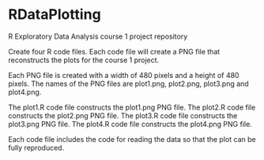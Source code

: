 # RDataPlotting
R Exploratory Data Analysis course 1 project repository

Create four R code files. Each code file will create a PNG file that
reconstructs the plots for the course 1 project.

Each PNG file is created with a width of 480 pixels and a height of 480
pixels.
The names of the PNG files are plot1.png, plot2.png, plot3.png and
plot4.png.

The plot1.R code file constructs the plot1.png PNG file.
The plot2.R code file constructs the plot2.png PNG file.
The plot3.R code file constructs the plot3.png PNG file.
The plot4.R code file constructs the plot4.png PNG file.

Each code file includes the code for reading the data so that the plot can
be fully reproduced.
